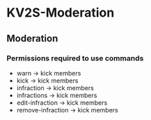 # KV2S-Moderation
## Moderation
### Permissions required to use commands
* warn -> kick members
* kick -> kick members
* infraction -> kick members
* infractions -> kick members
* edit-infraction -> kick members
* remove-infraction -> kick members